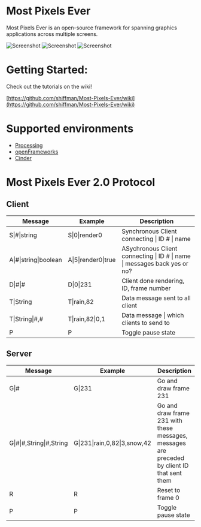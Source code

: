 # Most Pixels Ever

Most Pixels Ever is an open-source framework for spanning graphics applications across multiple screens.

![Screenshot](http://farm3.static.flickr.com/2199/2124879919_6a8e447903_m.jpg)  ![Screenshot](http://farm3.static.flickr.com/2201/2125653100_1954bd6189_m.jpg)  ![Screenshot](http://farm3.static.flickr.com/2190/2124878313_c302b6aac7_m.jpg)

# Getting Started:

Check out the tutorials on the wiki!

[https://github.com/shiffman/Most-Pixels-Ever/wiki](https://github.com/shiffman/Most-Pixels-Ever/wiki)

# Supported environments

* [Processing]()
* [openFrameworks](https://github.com/obviousjim/ofxMostPixelsEver)
* [Cinder](https://github.com/wdlindmeier/Most-Pixels-Ever-Cinder)

# Most Pixels Ever 2.0 Protocol

## Client


| Message           | Example                 |  Description           |
| ----------------- | ----------------------- |  --------------------  | 
| S&#124;#&#124;string               | S&#124;0&#124;render0                    |  Synchronous Client connecting &#124; ID # &#124;  name| 
| A&#124;#&#124;string&#124;boolean  | A&#124;5&#124;render0&#124;true           |  ASychronous Client connecting &#124; ID # &#124; name &#124; messages back yes or no?|
| D&#124;#&#124;#        | D&#124;0&#124;231            |  Client done rendering, ID, frame number |
| T&#124;String          | T&#124;rain,82               |  Data message sent to all client |
| T&#124;String&#124;#,#      | T&#124;rain,82&#124;0,1           |  Data message &#124; which clients to send to |
| P                 | P                       |  Toggle pause state |

## Server

| Message           | Example                 |  Description           |
| ----------------- | ----------------------- |  --------------------  | 
| G&#124;#               | G&#124;231                   |  Go and draw frame 231 | 
| G&#124;#&#124;#,String&#124;#,String | G&#124;231&#124;rain,0,82&#124;3,snow,42   |  Go and draw frame 231 with these messages, messages are preceded by client ID that sent them | 
| R                 | R                       |  Reset to frame 0 |
| P                 | P                       |  Toggle pause state |

 


